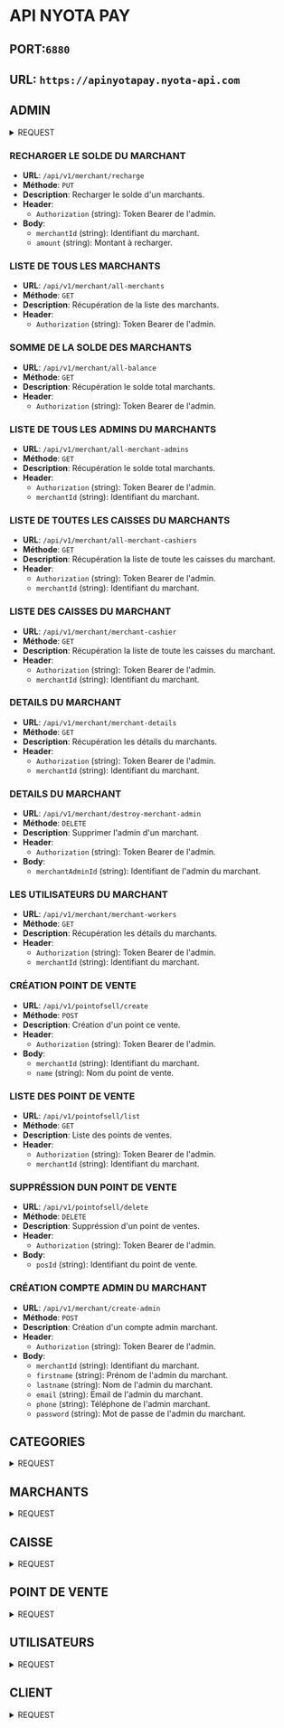 # API NYOTA PAY
## PORT:`6880`
## URL: `https://apinyotapay.nyota-api.com`

## ADMIN
<details>
<summary>REQUEST</summary>
<br>

### Connexion
- **URL**: `/api/v1/admin/login`
- **Méthode**: `POST`
- **Description**: Connexion de l'admin.
- **Body**:
    - `email` (string): Email.
    - `password` (string): Mot de passe.

</details>


### RECHARGER LE SOLDE DU MARCHANT
- **URL**: `/api/v1/merchant/recharge`
- **Méthode**: `PUT`
- **Description**: Recharger le solde d'un marchants.
- **Header**:
    - `Authorization` (string): Token Bearer de l'admin.
- **Body**:
    - `merchantId` (string): Identifiant du marchant.
    - `amount` (string): Montant à recharger.


### LISTE DE TOUS LES MARCHANTS
- **URL**: `/api/v1/merchant/all-merchants`
- **Méthode**: `GET`
- **Description**: Récupération de la liste des marchants.
- **Header**:
    - `Authorization` (string): Token Bearer de l'admin.


### SOMME DE LA SOLDE DES MARCHANTS
- **URL**: `/api/v1/merchant/all-balance`
- **Méthode**: `GET`
- **Description**: Récupération le solde total marchants.
- **Header**:
    - `Authorization` (string): Token Bearer de l'admin.


### LISTE DE TOUS LES ADMINS DU MARCHANTS
- **URL**: `/api/v1/merchant/all-merchant-admins`
- **Méthode**: `GET`
- **Description**: Récupération le solde total marchants.
- **Header**:
    - `Authorization` (string): Token Bearer de l'admin.
    - `merchantId` (string): Identifiant du marchant.


### LISTE DE TOUTES LES CAISSES DU MARCHANTS
- **URL**: `/api/v1/merchant/all-merchant-cashiers`
- **Méthode**: `GET`
- **Description**: Récupération la liste de toute les caisses du marchant.
- **Header**:
    - `Authorization` (string): Token Bearer de l'admin.
    - `merchantId` (string): Identifiant du marchant.


### LISTE DES CAISSES DU MARCHANT
- **URL**: `/api/v1/merchant/merchant-cashier`
- **Méthode**: `GET`
- **Description**: Récupération la liste de toute les caisses du marchant.
- **Header**:
    - `Authorization` (string): Token Bearer de l'admin.
    - `merchantId` (string): Identifiant du marchant.


### DETAILS DU MARCHANT
- **URL**: `/api/v1/merchant/merchant-details`
- **Méthode**: `GET`
- **Description**: Récupération les détails du marchants.
- **Header**:
    - `Authorization` (string): Token Bearer de l'admin.
    - `merchantId` (string): Identifiant du marchant.


### DETAILS DU MARCHANT
- **URL**: `/api/v1/merchant/destroy-merchant-admin`
- **Méthode**: `DELETE`
- **Description**: Supprimer l'admin d'un marchant.
- **Header**:
    - `Authorization` (string): Token Bearer de l'admin.
- **Body**:
    - `merchantAdminId` (string): Identifiant de l'admin du marchant.


### LES UTILISATEURS DU MARCHANT
- **URL**: `/api/v1/merchant/merchant-workers`
- **Méthode**: `GET`
- **Description**: Récupération les détails du marchants.
- **Header**:
    - `Authorization` (string): Token Bearer de l'admin.
    - `merchantId` (string): Identifiant du marchant.


### CRÉATION POINT DE VENTE
- **URL**: `/api/v1/pointofsell/create`
- **Méthode**: `POST`
- **Description**: Création d'un point ce vente.
- **Header**:
    - `Authorization` (string): Token Bearer de l'admin.
- **Body**:
    - `merchantId` (string): Identifiant du marchant.
    - `name` (string): Nom du point de vente.


### LISTE DES POINT DE VENTE
- **URL**: `/api/v1/pointofsell/list`
- **Méthode**: `GET`
- **Description**: Liste des points de ventes.
- **Header**:
    - `Authorization` (string): Token Bearer de l'admin.
    - `merchantId` (string): Identifiant du marchant.


### SUPPRÉSSION DUN POINT DE VENTE
- **URL**: `/api/v1/pointofsell/delete`
- **Méthode**: `DELETE`
- **Description**: Suppréssion d'un point de ventes.
- **Header**:
    - `Authorization` (string): Token Bearer de l'admin.
- **Body**:
    - `posId` (string): Identifiant du point de vente.


### CRÉATION COMPTE ADMIN DU MARCHANT
- **URL**: `/api/v1/merchant/create-admin`
- **Méthode**: `POST`
- **Description**: Création d'un compte admin marchant.
- **Header**:
    - `Authorization` (string): Token Bearer de l'admin.
- **Body**:
    - `merchantId` (string): Identifiant du marchant.
    - `firstname` (string): Prénom de l'admin du marchant.
    - `lastname` (string): Nom de l'admin du marchant.
    - `email` (string): Email de l'admin du marchant.
    - `phone` (string): Téléphone de l'admin marchant.
    - `password` (string): Mot de passe de l'admin du marchant.


</details>

## CATEGORIES
<details>
<summary>REQUEST</summary>
<br>

### RECUPERATION DES CATÉGORIES
- **URL**: `/api/v1/category/all`
- **Méthode**: `GET`
- **Description**: Récupération de la liste des catégories.
- **Header**:
    - `Authorization` (string): Token Bearer de l'admin.

</details>

## MARCHANTS
<details>
<summary>REQUEST</summary>
<br>

### CRÉATION DU COMPTE MARCHANT
- **URL**: `/api/v1/merchant/create`
- **Méthode**: `POST`
- **Description**: Création du compte du marchant.
- **Header**:
    - `Authorization` (string): Token Bearer de l'admin.
- **Body**:
```json
{
  "name": "Marchandn Test",
  "categoryId": 1,
  "photo": "Image du marchant",
  "cover": "Image de couverture du marchant",
  "admins": [
    {
      "firstName": "Prénom Admin",
      "lastName": "Nom Admin",
      "email": "admin@example.com",
      "phone": "1234567890",
      "password": "123456789"
    }
  ],
  "pointsOfSell": [
    {
      "name": "http://example.com/point-of-sell-1"
    },
    {
      "name": "http://example.com/point-of-sell-2"
    }
  ]
}
```

### MISE À JOUR DE LA PHOTO DU MARCHANT
- **URL**: `/api/v1/merchant/update-photo`
- **Méthode**: `PUT`
- **Description**: Mise à jours de la photo du marchant.
- **Header**:
    - `Authorization` (string): Token Bearer de l'admin.
- **Body**:
    - `photo` (file): Image du marchant.
    - `merchantId` (string): Identifiant du marchant.


### MISE À JOUR DE LA PHOTO DE COUVERTURE DU MARCHANT
- **URL**: `/api/v1/merchant/update-cover`
- **Méthode**: `PUT`
- **Description**: Mise à jours de la photo de couverture du marchant.
- **Header**:
    - `Authorization` (string): Token Bearer de l'admin.
- **Body**:
    - `cover` (file): Image de couverture du marchant.
    - `merchantId` (string): Identifiant du marchant.


### RECUPERATION DE LA LISTE DES MARCHANTS
- **URL**: `/api/v1/merchant/all-details`
- **Méthode**: `GET`
- **Description**: Récupération de la liste des marchants.
- **Header**:
    - `Authorization` (string): Token Bearer de l'admin.

</details>



## CAISSE

<details>
<summary>REQUEST</summary>
<br>

### CRÉATION D'UNE CAISSE
- **URL**: `/api/v1/cashregister/create`
- **Méthode**: `POST`
- **Description**: Récupération de la liste des marchants.
- **Header**:
    - `Authorization` (string): Token Bearer de l'admin.
- **Body**:
    - `merchantId` (file): Identifiant du marchant.
    - `posId` (string): Identifiant du point de vente.
    - `name` (string): Nom de la caisse.
    - `amount` (string): Montant minimum du seuil d'alert.


### SUPPRESSION D'UNE CAISSE
- **URL**: `/api/v1/cashregister/delete`
- **Méthode**: `DELETE`
- **Description**: Suppréssion d'un marchant.
- **Header**:
    - `Authorization` (string): Token Bearer de l'admin.
- **Body**:
    - `cashregisterId` (string): Identifiant de la caisser.

</details>


## POINT DE VENTE

<details>
<summary>REQUEST</summary>
<br>

### RÉCUPERATION DE LA LISTE DES POINTS DE VENTE
- **URL**: `/api/v1/pointofsell/list`
- **Méthode**: `GET`
- **Description**: Suppréssion d'un marchant.
- **Header**:
    - `Authorization` (string): Token Bearer de l'admin.
    - `merchantid` (string): Identifiant du marchant.

</details>


## UTILISATEURS

<details>
<summary>REQUEST</summary>
<br>

### CRÉATION DU COMPTE UTILISATEUR
- **URL**: `/api/v1/worker/create`
- **Méthode**: `POST`
- **Description**: Création du compte utilisateur.
- **Header**:
    - `Authorization` (string): Token Bearer de l'admin.
- **Body**:
    - `name` (string): Nom de l'utilisateur.
    - `phone` (string): Numéro de telephone de l'utilisateur.
    - `password` (string): Mot de passe de l'utilisateur(minimum 4 charactères).


### SUPPRESSION D'UN UTILISATEUR
- **URL**: `/api/v1/worker/delete`
- **Méthode**: `DELETE`
- **Description**: Suppréssion d'un utilisateur.
- **Header**:
    - `Authorization` (string): Token Bearer de l'admin.
- **Body**:
    - `workerId` (string): Identifiant de l'utilisateur.


### DESACTIVATION D'UN COMPTE UTILISATEUR
- **URL**: `/api/v1/worker/disable-account`
- **Méthode**: `PUT`
- **Description**: Désactivation d'un compte utilisateur.
- **Header**:
    - `Authorization` (string): Token Bearer de l'admin.
- **Body**:
    - `workerId` (string): Identifiant de l'utilisateur.


### ACTIVCATION D'UN COMPTE UTILISATEUR
- **URL**: `/api/v1/worker/activate-account`
- **Méthode**: `PUT`
- **Description**: Activation d'un compte utilisateur.
- **Header**:
    - `Authorization` (string): Token Bearer de l'admin.
- **Body**:
    - `workerId` (string): Identifiant de l'utilisateur.


### MISE À JOUR MOT DE PASSE D'UN UTILISATEUR
- **URL**: `/api/v1/worker/update-password`
- **Méthode**: `PUT`
- **Description**: Mise à jours du mot de passe d'un utilisateur.
- **Header**:
    - `Authorization` (string): Token Bearer de l'admin.
- **Body**:
    - `workerId` (string): Identifiant de l'utilisateur.
    - `password` (string): Le nouveau mot de passe de l'utilisateur.


### LISTE DE TOUS LES UTILISATEURS
- **URL**: `/api/v1/worker/all`
- **Méthode**: `GET`
- **Description**: Mise à jours du mot de passe d'un utilisateur.
- **Header**:
    - `Authorization` (string): Token Bearer de l'admin.

</details>

## CLIENT
<details>
<summary>REQUEST</summary>
<br>

### Connexion
- **URL**: `/api/v1/customer/login`
- **Méthode**: `POST`
- **Description**: Connexion de client.
- **Body**:
    - `phone` (string): Téléphone.
    - `password` (string): Mot de passe.

### CRÉATION DU COMPTE
- **URL**: `/api/v1/customer/create`
- **Méthode**: `POST`
- **Description**: Création du compte client.
- **Body**:
    - `firstName` (string): Nom.
    - `lastName` (string): Prénom.
    - `phone` (string):Téléphone.
    - `password` (string): Mot de passe.

### CRÉATION DU COMPTE
- **URL**: `/api/v1/customer/update-password`
- **Méthode**: `PUT`
- **Description**: Mise à jours du mot de passe compte client.
- **Header**:
    - `Authorization` (string): Token Bearer du client.
- **Body**:
    - `oldPassword` (string): Ancien mot de passe.
    - `newPassword` (string): Nouveau mot de passe.


### MISE À JOURS DE LA PHOTO DE PROFIL
- **URL**: `/api/v1/customer/update-photo`
- **Méthode**: `PUT`
- **Description**: Mise à jours du mot de passe compte client.
- **Header**:
    - `Authorization` (string): Token Bearer du client.
- **Body**:
    - `photo` (file): Image de profil.

### SOLDE DU CLIENT
- **URL**: `/api/v1/customer/balance`
- **Méthode**: `GET`
- **Description**: Mise à jours du mot de passe compte client.
- **Header**:
    - `Authorization` (string): Token Bearer du client.

### MISE À JOURS TOKEN FIREBASE
- **URL**: `/api/v1/customer/update-token`
- **Méthode**: `PUT`
- **Description**: Mise à jours du token client.
- **Header**:
    - `Authorization` (string): Token Bearer du client.
- **Body**:
    - `token` (string): Token firebase du client.


</details>
